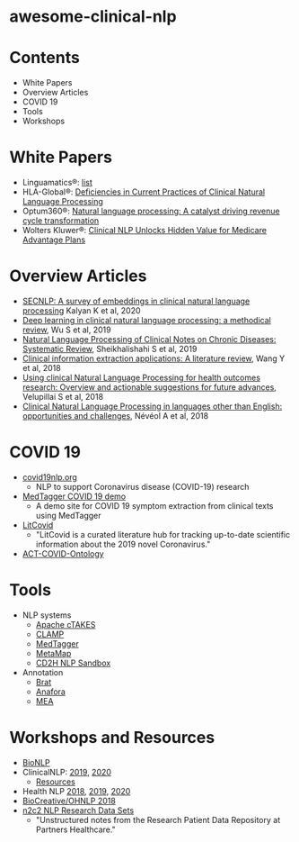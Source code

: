 # awesome-clinical-nlp

# Contents
- White Papers
- Overview Articles
- COVID 19
- Tools
- Workshops

# White Papers
- Linguamatics&reg;: [list](https://www.linguamatics.com/resources/linguamatics-downloads)
- HLA-Global&reg;: [Deficiencies in Current Practices of Clinical Natural Language Processing](https://www.hla-global.com/2019/02/deficiencies-in-current-practices-of-clinical-natural-language-processing-cnlp-white-paper/)
- Optum360&reg;: [Natural language processing: A catalyst
driving revenue cycle transformation](https://journal.ahima.org/wp-content/uploads/2019/04/Optum360.whitepaper.fullpaper.May191232345467665.pdf)
- Wolters Kluwer&reg;: [Clinical NLP Unlocks Hidden Value for Medicare Advantage Plans](https://info.healthlanguage.com/unlockvalue)

# Overview Articles
- [SECNLP: A survey of embeddings in clinical natural language processing](https://www.sciencedirect.com/science/article/pii/S1532046419302436)  Kalyan K et al, 2020
- [Deep learning in clinical natural language processing: a methodical review](https://academic.oup.com/jamia/article-abstract/27/3/457/5651084), Wu S et al, 2019
- [Natural Language Processing of Clinical Notes on Chronic Diseases: Systematic Review](https://www.sciencedirect.com/science/article/pii/S1532046418302016#!), Sheikhalishahi S et al, 2019
- [Clinical information extraction applications: A literature review](https://www.sciencedirect.com/science/article/pii/S1532046417302563), Wang Y et al, 2018
- [Using clinical Natural Language Processing for health outcomes research: Overview and actionable suggestions for future advances](https://www.sciencedirect.com/science/article/pii/S1532046418302016), Velupillai S et al, 2018
- [Clinical Natural Language Processing in languages other than English: opportunities and challenges](https://jbiomedsem.biomedcentral.com/articles/10.1186/s13326-018-0179-8), Névéol A et al, 2018

# COVID 19
- [covid19nlp.org](http://covid19nlp.org/index.php)
  - NLP to support Coronavirus disease (COVID-19) research
- [MedTagger COVID 19 demo](http://167.114.144.164/)
  - A demo site for COVID 19 symptom extraction from clinical texts using MedTagger
- [LitCovid](https://www.ncbi.nlm.nih.gov/research/coronavirus/)
  - "LitCovid is a curated literature hub for tracking up-to-date scientific information about the 2019 novel Coronavirus." 
- [ACT-COVID-Ontology](https://github.com/shyamvis/ACT-COVID-Ontology)


# Tools
- NLP systems 
  - [Apache cTAKES](https://ctakes.apache.org/)
  - [CLAMP](https://clamp.uth.edu/) 
  - [MedTagger](https://github.com/ohnlp/MedTagger)
  - [MetaMap](https://metamap.nlm.nih.gov/)
  - [CD2H NLP Sandbox](https://github.com/data2health/nlp-sandbox)
- Annotation
  - [Brat](https://brat.nlplab.org/)
  - [Anafora](https://github.com/weitechen/anafora)
  - [MEA](http://keighrim.github.io/mae-annotation/)

# Workshops and Resources

- [BioNLP](https://aclweb.org/aclwiki/SIGBIOMED)  
- ClinicalNLP: [2019](https://clinical-nlp.github.io/2019/), [2020](https://clinical-nlp.github.io/2020/)
  - [Resources](https://clinical-nlp.github.io/2019/resources.html)
- Health NLP [2018](https://ohnlp.github.io/HealthNLP2018/healthnlp2018), [2019](https://ohnlp.github.io/HealthNLP2019/healthnlp2019), [2020](https://ohnlp.github.io/HealthNLP2020/healthnlp2020)
- [BioCreative/OHNLP 2018](https://sites.google.com/view/ohnlp2018/home)
- [n2c2 NLP Research Data Sets](https://portal.dbmi.hms.harvard.edu/projects/n2c2-nlp/)
  - "Unstructured notes from the Research Patient Data Repository at Partners Healthcare."


